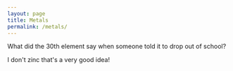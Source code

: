```yaml
---
layout: page
title: Metals
permalink: /metals/
---
```


What did the 30th element say when someone told it to drop out of school?

I don't zinc that's a very good idea!